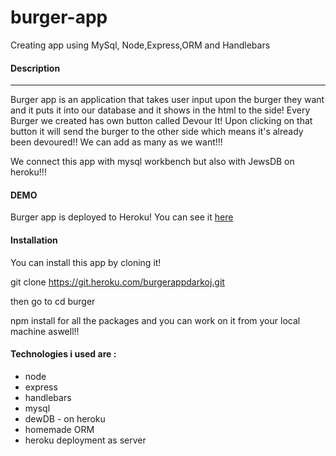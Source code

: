 # burger-app

Creating app using MySql, Node,Express,ORM and Handlebars


#### Description
-----

Burger app is an application that takes user input upon the burger they want and it puts it into our database and it shows in the html to the side! Every Burger we created has own button called Devour It!
Upon clicking on that button it will send the burger to the other side which means it's already been devoured!!
We can add as many as we want!!! 

We connect this app with mysql workbench but also with JewsDB on heroku!!!


#### DEMO

Burger app is deployed to Heroku!  You can see it [here]()


#### Installation

You can install this app by cloning it!

git clone https://git.heroku.com/burgerappdarkoj.git

then go to   cd burger

npm install for all the packages and you can work on it from your local machine aswell!!


#### Technologies i used are :

* node
* express
* handlebars
* mysql
* dewDB - on heroku
* homemade ORM
* heroku deployment as server

